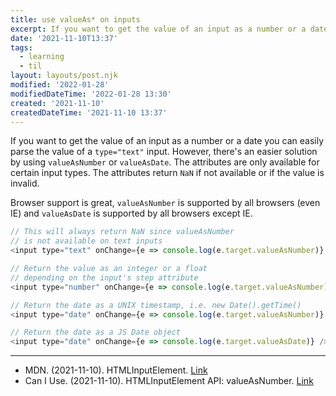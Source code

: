 ```yaml
---
title: use valueAs* on inputs
excerpt: If you want to get the value of an input as a number or a date you can easily parse the value of a type="text" input
date: '2021-11-10T13:37'
tags:
  - learning
  - til
layout: layouts/post.njk
modified: '2022-01-28'
modifiedDateTime: '2022-01-28 13:30'
created: '2021-11-10'
createdDateTime: '2021-11-10 13:37'
---
```


If you want to get the value of an input as a number or a date you can easily parse the value of a `type="text"` input. However, there's an easier solution by using `valueAsNumber` or `valueAsDate`. The attributes are only available for certain input types. The attributes return `NaN` if not available or if the value is invalid.

Browser support is great, `valueAsNumber` is supported by all browsers (even IE) and `valueAsDate` is supported by all browsers except IE.

```js
// This will always return NaN since valueAsNumber
// is not available on text inputs
<input type="text" onChange={e => console.log(e.target.valueAsNumber)} />

// Return the value as an integer or a float
// depending on the input's step attribute
<input type="number" onChange={e => console.log(e.target.valueAsNumber)} />

// Return the date as a UNIX timestamp, i.e. new Date().getTime()
<input type="date" onChange={e => console.log(e.target.valueAsNumber)} />

// Return the date as a JS Date object
<input type="date" onChange={e => console.log(e.target.valueAsDate)} />
```

---

- MDN. (2021-11-10). HTMLInputElement. [Link](https://developer.mozilla.org/en-US/docs/Web/API/HTMLInputElement)
- Can I Use. (2021-11-10). HTMLInputElement API: valueAsNumber. [Link](https://caniuse.com/mdn-api_htmlinputelement_valueasnumber)
